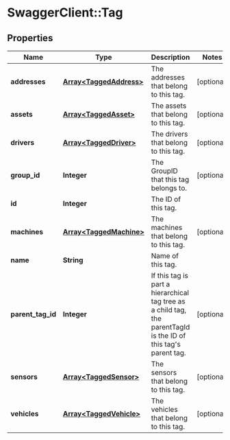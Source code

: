 # SwaggerClient::Tag

## Properties
Name | Type | Description | Notes
------------ | ------------- | ------------- | -------------
**addresses** | [**Array&lt;TaggedAddress&gt;**](TaggedAddress.md) | The addresses that belong to this tag. | [optional] 
**assets** | [**Array&lt;TaggedAsset&gt;**](TaggedAsset.md) | The assets that belong to this tag. | [optional] 
**drivers** | [**Array&lt;TaggedDriver&gt;**](TaggedDriver.md) | The drivers that belong to this tag. | [optional] 
**group_id** | **Integer** | The GroupID that this tag belongs to. | [optional] 
**id** | **Integer** | The ID of this tag. | 
**machines** | [**Array&lt;TaggedMachine&gt;**](TaggedMachine.md) | The machines that belong to this tag. | [optional] 
**name** | **String** | Name of this tag. | 
**parent_tag_id** | **Integer** | If this tag is part a hierarchical tag tree as a child tag, the parentTagId is the ID of this tag&#39;s parent tag. | [optional] 
**sensors** | [**Array&lt;TaggedSensor&gt;**](TaggedSensor.md) | The sensors that belong to this tag. | [optional] 
**vehicles** | [**Array&lt;TaggedVehicle&gt;**](TaggedVehicle.md) | The vehicles that belong to this tag. | [optional] 


